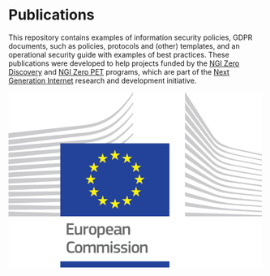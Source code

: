 # Publications

This repository contains examples of information security policies, GDPR documents, such as policies, protocols and (other) templates, and an operational security guide with examples of best practices. These publications were developed to help projects funded by the [NGI Zero Discovery](https://nlnet.nl/discovery) and [NGI Zero PET](https://nlnet.nl/PET) programs, which are part of the [Next Generation Internet](https://www.ngi.eu/) research and development initiative.



![Supported by](https://github.com/radicallyopensecurity/publications/blob/main/graphics/logo_ce-en-rvb-hr-small.jpg)

